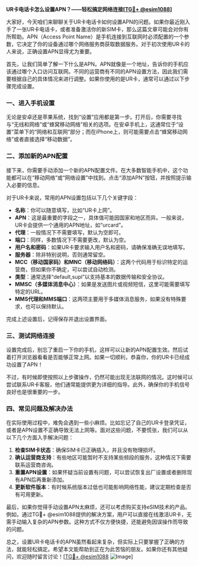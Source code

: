 **UR卡电话卡怎么设置APN？——轻松搞定网络连接[[TG💪+ @esim1088](https://t.me/s/esim1088)]**

大家好，今天咱们来聊聊关于UR卡电话卡如何设置APN的问题。如果你最近刚入手了一张UR卡电话卡，或者准备激活你的新SIM卡，那么这篇文章可能会对你有所帮助。APN（Access Point Name）是手机连接到互联网时必须配置的一个参数，它决定了你的设备通过哪个网络服务商获取数据服务。对于初次使用UR卡的人来说，正确设置APN显得尤为重要。

首先，让我们简单了解一下什么是APN。APN就像是一个地址，告诉你的手机应该通过哪个入口访问互联网。不同的运营商有不同的APN设置方法，因此我们需要根据自己的具体情况来进行调整。如果你使用的是UR卡，通常可以通过以下步骤完成设置。

### 一、进入手机设置

无论是安卓还是苹果系统，找到“设置”应用都是第一步。打开后，你需要寻找与“无线和网络”或“蜂窝移动网络”相关的选项。在安卓手机上，这通常位于“设置”菜单下的“网络和互联网”部分；而在iPhone上，则可能需要点击“蜂窝移动网络”或者直接选择“移动数据”。

### 二、添加新的APN配置

接下来，你需要手动添加一个新的APN配置文件。在大多数智能手机中，这个功能都可以在“移动网络”或“网络设置”中找到。点击“添加APN”按钮，并按照提示输入必要的信息。

对于UR卡来说，常用的APN设置包括以下几个关键字段：

- **名称**：你可以随意填写，比如“UR卡上网”。
- **APN**：这是最重要的字段之一，具体值可能因国家和地区而异。一般来说，UR卡会提供一个通用的APN地址，如“urcard”。
- **代理**：一般情况下不需要填写，默认为空即可。
- **端口**：同样，多数情况下不需要更改，默认为空。
- **用户名和密码**：如果UR卡要求输入用户名和密码，请确保准确无误地填写。
- **服务器**：除非特别说明，否则通常留空。
- **MCC（移动国家码）和MNC（移动网络码）**：这两个代码用于标识特定的运营商，但如果你不确定，可以尝试自动检测。
- **类型**：通常选择“default,supl”以支持基本的数据传输和安全协议。
- **MMSC（多媒体消息中心）**：如果是发送图片或视频短信，这里可能需要填写特定的URL。
- **MMS代理和MMS端口**：这两项主要用于多媒体消息服务，如果没有特殊要求，也可以保持默认。

完成上述设置后，记得保存并退出设置界面。

### 三、测试网络连接

设置完成后，别忘了重启一下你的手机，这样可以让新的APN配置生效。然后试着打开浏览器看看是否能够正常上网。如果一切顺利，恭喜你，你的UR卡已经成功设置了APN！

不过，有时候即使按照以上步骤操作，仍然可能出现无法联网的情况。这时候可以尝试联系UR卡客服，他们通常能提供更为详细的指导。此外，确保你的手机信号良好也是很重要的一步。

### 四、常见问题及解决办法

在实际使用过程中，难免会遇到一些小麻烦。比如忘记了自己的UR卡登录凭证，或者是APN设置不正确导致无法上网等。面对这些问题，不要慌张，我们可以从以下几个方面入手解决问题：

1. **检查SIM卡状态**：确保SIM卡已正确插入，并且没有物理损坏。
2. **确认运营商支持**：有些地区可能暂时不支持某些频段的服务，这种情况下需要联系运营商咨询。
3. **重置APN设置**：如果怀疑当前设置有问题，可以尝试恢复出厂设置或者删除现有APN后再重新添加。
4. **更新软件版本**：有时候系统版本过低也可能影响网络性能，建议定期检查是否有可用更新。

最后，如果你觉得手动设置APN太麻烦，还可以考虑购买支持eSIM技术的产品。例如，通过TG💪+ @esim1088提供的解决方案，用户可以直接在线激活UR卡，无需手动输入复杂的APN参数。这种方式不仅方便快捷，还能避免因误操作而导致的问题。

总之，设置UR卡电话卡的APN虽然看起来复杂，但实际上只要掌握了正确的方法，就能轻松搞定。希望本文能帮助到正在为此苦恼的朋友。如果你还有其他疑问，欢迎随时留言讨论！[[TG💪+ @esim1088](https://t.me/s/esim1088) ![Image](https://i.postimg.cc/4NQfJmqS/Snipaste-2025-05-13-00-14-12.png)]
